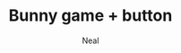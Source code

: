 ---
title: Bunny game + button
link: https://preview.p5js.org/gr347116/present/nQ3CUsmn3
author: Neal
grade: 9
image: /2021/bunnygames/Picture14.png
description: In this game, you need to use WASD to move around, and the objective is to get 10 cookies before the farmer stops you. Use the “Play Again” on the left of the screen to play again when you die or win.
layout: project
---